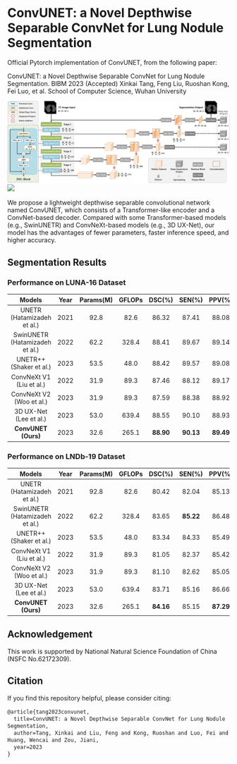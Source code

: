 # ConvUNET: a Novel Depthwise Separable ConvNet for Lung Nodule Segmentation

Official Pytorch implementation of ConvUNET, from the following paper:

ConvUNET: a Novel Depthwise Separable ConvNet for Lung Nodule Segmentation. BIBM 2023 (Accepted)
Xinkai Tang, Feng Liu, Ruoshan Kong, Fei Luo, et al.
School of Computer Science, Wuhan University

![](figures/ConvUNET.png)
![](figures/BasicBlock.png)

We propose a lightweight depthwise separable convolutional network named ConvUNET, which consists of a Transformer-like encoder and a ConvNet-based decoder.
Compared with some Transformer-based models (e.g., SwinUNETR) and ConvNeXt-based models (e.g., 3D UX-Net), our model has the advantages of fewer parameters, faster inference speed, and higher accuracy. 


## Segmentation Results
### Performance on LUNA-16 Dataset
|             Models             | Year  | Params(M) | GFLOPs |  DSC(\%)  |  SEN(\%)  |  PPV(\%)  |
| :----------------------------: | :---: | :-------: | :----: | :-------: | :-------: | :-------: |
|   UNETR (Hatamizadeh et al.)   | 2021  |   92.8    |  82.6  |   86.32   |   87.41   |   88.08   |
| SwinUNETR (Hatamizadeh et al.) | 2022  |   62.2    | 328.4  |   88.41   |   89.67   |   89.14   |
|    UNETR++ (Shaker et al.)     | 2023  |   53.5    |  48.0  |   88.42   |   89.57   |   89.08   |
|    ConvNeXt V1 (Liu et al.)    | 2022  |   31.9    |  89.3  |   87.46   |   88.12   |   89.17   |
|    ConvNeXt V2 (Woo et al.)    | 2023  |   31.9    |  89.3  |   87.59   |   88.38   |   88.92   |
|     3D UX-Net (Lee et al.)     | 2023  |   53.0    | 639.4  |   88.55   |   90.10   |   88.93   |
|      **ConvUNET (Ours)**       | 2023  |   32.6    | 265.1  | **88.90** | **90.13** | **89.49** |

### Performance on LNDb-19 Dataset
|             Models             | Year  | Params(M) | GFLOPs |  DSC(\%)  |  SEN(\%)  |  PPV(\%)  |
| :----------------------------: | :---: | :-------: | :----: | :-------: | :-------: | :-------: |
|   UNETR (Hatamizadeh et al.)   | 2021  |   92.8    |  82.6  |   80.42   |   82.04   |   85.13   |
| SwinUNETR (Hatamizadeh et al.) | 2022  |   62.2    | 328.4  |   83.65   | **85.22** |   86.48   |
|    UNETR++ (Shaker et al.)     | 2023  |   53.5    |  48.0  |   83.34   |   84.33   |   85.49   |
|    ConvNeXt V1 (Liu et al.)    | 2022  |   31.9    |  89.3  |   81.05   |   82.37   |   85.42   |
|    ConvNeXt V2 (Woo et al.)    | 2023  |   31.9    |  89.3  |   81.10   |   82.62   |   85.05   |
|     3D UX-Net (Lee et al.)     | 2023  |   53.0    | 639.4  |   83.71   |   85.16   |   86.66   |
|      **ConvUNET (Ours)**       | 2023  |   32.6    | 265.1  | **84.16** |   85.15   | **87.29** |


## Acknowledgement
This work is supported by National Natural Science Foundation of China (NSFC No.62172309).


## Citation 
If you find this repository helpful, please consider citing:
```
@article{tang2023convunet,
  title=ConvUNET: a Novel Depthwise Separable ConvNet for Lung Nodule Segmentation,
  author=Tang, Xinkai and Liu, Feng and Kong, Ruoshan and Luo, Fei and Huang, Wencai and Zou, Jiani,
  year=2023
}
```

